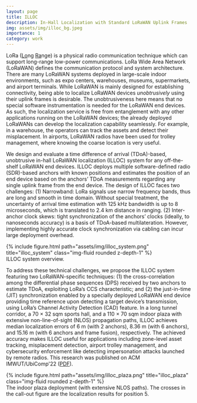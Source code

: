 ```yaml
---
layout: page
title: ILLOC
description: In-Hall Localization with Standard LoRaWAN Uplink Frames
img: assets/img/illoc_bg.jpeg
importance: 1
category: work
---
```



LoRa (<ins>Lo</ins>ng <ins>Ra</ins>nge)  is a physical radio communication technique which can support long-range low-power communications. LoRa Wide Area Network (LoRaWAN) defines the communication protocol and system architecture.
There are many LoRaWAN systems deployed in large-scale indoor environments, such as expo centers, warehouses, museums, supermarkets, and airport terminals. While LoRaWAN is mainly designed for establishing connectivity, being able to localize LoRaWAN devices *unobtrusively* using their uplink frames is desirable. The unobtrusiveness here means that no special software instrumentation is needed for the LoRaWAN end devices. As such, the localization service is free from entanglement with any other applications running on the LoRaWAN devices; the already deployed LoRaWANs can develop the localization capability seamlessly. For example, in a warehouse, the operators can track the assets and detect their misplacement. In airports, LoRaWAN radios have been used for trolley management, where knowing the coarse location is very useful.  

We design and evaluate a time difference of arrival (TDoA)-based, unobtrusive in-hall LoRaWAN localization (ILLOC) system for any off-the-shelf LoRaWAN end devices. ILLOC deploys multiple software-defined radio (SDR)-based anchors with known positions and estimates the position of an end device based on the anchors’ TDoA measurements regarding any single uplink frame from the end device. The design of ILLOC faces two challenges: (1) Narrowband: LoRa signals use narrow frequency bands, thus are long and smooth in time domain. Without special treatment, the uncertainty of arrival time estimation with 125 kHz bandwidth is up to 8 microseconds, which is translated to 2.4 km distance in ranging. (2) Inter-anchor clock skews: tight synchronization of the anchors’ clocks (ideally, to nanoseconds accuracy) is a basis of TDoA-based multilateration. However, implementing highly accurate clock synchronization via cabling can incur large deployment overhead.


<div class="row">
    <div class="col-sm-12 text-center">
        {% include figure.html path="assets/img/illoc_system.png" title="illoc_system" class="img-fluid rounded z-depth-1" %}
    </div>
</div>
<div class="caption">
    ILLOC system overview.
</div>


To address these technical challenges, we propose the ILLOC system featuring two LoRaWAN-specific techniques: (1) the cross-correlation among the differential phase sequences (DPS) received by two anchors to estimate TDoA, exploiting LoRa’s CCS characteristic; and (2) the just-in-time (JIT) synchronization enabled by a specially deployed LoRaWAN end device providing time reference upon detecting a target device’s transmission, using LoRa’s Channel Activity Detection (CAD) feature. In a long tunnel corridor, a 70 × 32 sqm sports hall, and a 110 × 70 sqm indoor plaza with extensive non-line-of-sight (NLOS) propagation paths, ILLOC achieves median localization errors of 6 m (with 2 anchors), 8.36 m (with 6 anchors), and 15.16 m (with 6 anchors and frame fusion), respectively. The achieved accuracy makes ILLOC useful for applications including zone-level asset tracking, misplacement detection, airport trolley management, and cybersecurity enforcement like detecting impersonation attacks launched by remote radios. This research was published on ACM IMWUT/UbiComp'22 ([PDF](/assets/pdf/ILLOC-final.pdf)).

<div class="row">
    <div class="col-sm-12 text-center">
        {% include figure.html path="assets/img/illoc_plaza.png" title="illoc_plaza" class="img-fluid rounded z-depth-1" %}
    </div>
</div>
<div class="caption">
    The indoor plaza deployment (with extensive NLOS paths). The crosses in the call-out figure are the localization results for position 5.
</div>
